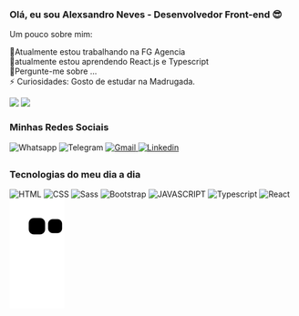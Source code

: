 ### Olá, eu sou Alexsandro Neves - Desenvolvedor Front-end 😎

Um pouco sobre mim:

🔭Atualmente estou trabalhando na FG Agencia </br>
🌱atualmente estou aprendendo React.js e Typescript </br>
💬Pergunte-me sobre ... </br>
⚡ Curiosidades: Gosto de estudar na Madrugada. </br>

<div>
    <a href="https://github.com/AlexsandroNeves"></a>
    <img height="180em"
        src="https://github-readme-stats.vercel.app/api?username=AlexsandroNeves&show_icons=true&theme=dracula">
    <img height="180em"
        src="https://github-readme-stats.vercel.app/api/top-langs/?username=AlexsandroNeves&show_icons=true&theme=dracula">
</div>

<h3>Minhas Redes Sociais</h3>

<div style="display: inline-block;">
    <img src="https://img.shields.io/badge/WhatsApp-25D366?style=for-the-badge&logo=whatsapp&logoColor=white"
        alt="Whatsapp">
    <img src="https://img.shields.io/badge/Telegram-2CA5E0?style=for-the-badge&logo=telegram&logoColor=white"
        alt="Telegram">
        <a href="mailto:alexsandrodnss@gmail.com" target="_blank">
    <img src="https://img.shields.io/badge/Gmail-D14836?style=for-the-badge&logo=gmail&logoColor=white" alt="Gmail">
    </a>   
    <a href="https://www.linkedin.com/in/alexsandro-neves-76a794152/" target="_blank">
      <img src="https://img.shields.io/badge/LinkedIn-0077B5?style=for-the-badge&logo=linkedin&logoColor=white" alt="Linkedin">
     </a>   
</div>

##
<h3>Tecnologias do meu dia a dia </h3>
<div style="display: inline-block;">
    <img height="30" src="https://img.shields.io/badge/HTML5-E34F26?style=for-the-badge&logo=html5&logoColor=white"
        alt="HTML">
    <img height="30" src="https://img.shields.io/badge/CSS3-1572B6?style=for-the-badge&logo=css3&logoColor=white"
        alt="CSS">
    <img height="30" src="https://img.shields.io/badge/Sass-CC6699?style=for-the-badge&logo=sass&logoColor=white"
        alt="Sass">
    <img height="30"
        src="https://img.shields.io/badge/Bootstrap-563D7C?style=for-the-badge&logo=bootstrap&logoColor=white"
        alt="Bootstrap">
    <img height="30"
        src="https://img.shields.io/badge/JavaScript-F7DF1E?style=for-thebadge&logo=javascript&logoColor=black"
        alt="JAVASCRIPT">
    <img height="30"
        src="https://img.shields.io/badge/TypeScript-007ACC?style=for-the-badge&logo=typescript&logoColor=white"
        alt="Typescript">
    <img height="30" src="https://img.shields.io/badge/React-20232A?style=for-the-badge&logo=react&logoColor=61DAFBe"
        alt="React">
</div>
<div>

<img src="https://github.com/AlexsandroNeves/AlexsandroNeves/blob/output/github-contribution-grid-snake.svg">
</div>
